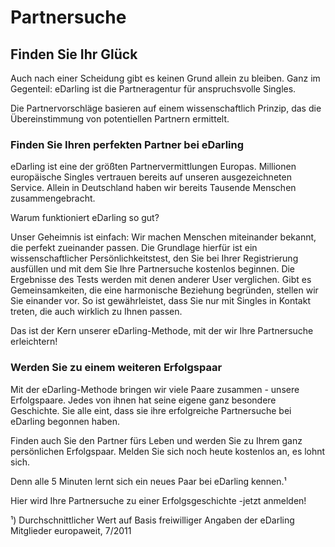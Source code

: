 # Partnersuche

## Finden Sie Ihr Glück

Auch nach einer Scheidung gibt es keinen Grund allein zu bleiben. Ganz im Gegenteil: eDarling ist die Partneragentur für anspruchs­volle Singles.

Die Partnervorschläge basieren auf einem wissenschaftlich Prinzip, das die Überein­stimmung von potentiellen Partnern ermittelt.

### Finden Sie Ihren perfekten Partner bei eDarling

eDarling ist eine der größten Partnervermittlungen Europas. Millionen europäische Singles vertrauen bereits auf unseren ausgezeichneten Service. Allein in Deutschland haben wir bereits Tausende Menschen zusammengebracht.

Warum funktioniert eDarling so gut?

Unser Geheimnis ist einfach: Wir machen Menschen miteinander bekannt, die perfekt zueinander passen. Die Grundlage hierfür ist ein wissenschaftlicher Persönlichkeitstest, den Sie bei Ihrer Registrierung ausfüllen und mit dem Sie Ihre Partnersuche kostenlos beginnen. Die Ergebnisse des Tests werden mit denen anderer User verglichen. Gibt es Gemeinsamkeiten, die eine harmonische Beziehung begründen, stellen wir Sie einander vor. So ist gewährleistet, dass Sie nur mit Singles in Kontakt treten, die auch wirklich zu Ihnen passen.

Das ist der Kern unserer eDarling-Methode, mit der wir Ihre Partnersuche erleichtern!

### Werden Sie zu einem weiteren Erfolgspaar

Mit der eDarling-Methode bringen wir viele Paare zusammen - unsere Erfolgspaare. Jedes von ihnen hat seine eigene ganz besondere Geschichte. Sie alle eint, dass sie ihre erfolgreiche Partnersuche bei eDarling begonnen haben.

Finden auch Sie den Partner fürs Leben und werden Sie zu Ihrem ganz persönlichen Erfolgspaar. Melden Sie sich noch heute kostenlos an, es lohnt sich.

Denn alle 5 Minuten lernt sich ein neues Paar bei eDarling kennen.¹

Hier wird Ihre Partnersuche zu einer Erfolgsgeschichte -jetzt anmelden!

¹) Durchschnittlicher Wert auf Basis freiwilliger Angaben der eDarling Mitglieder europaweit, 7/2011